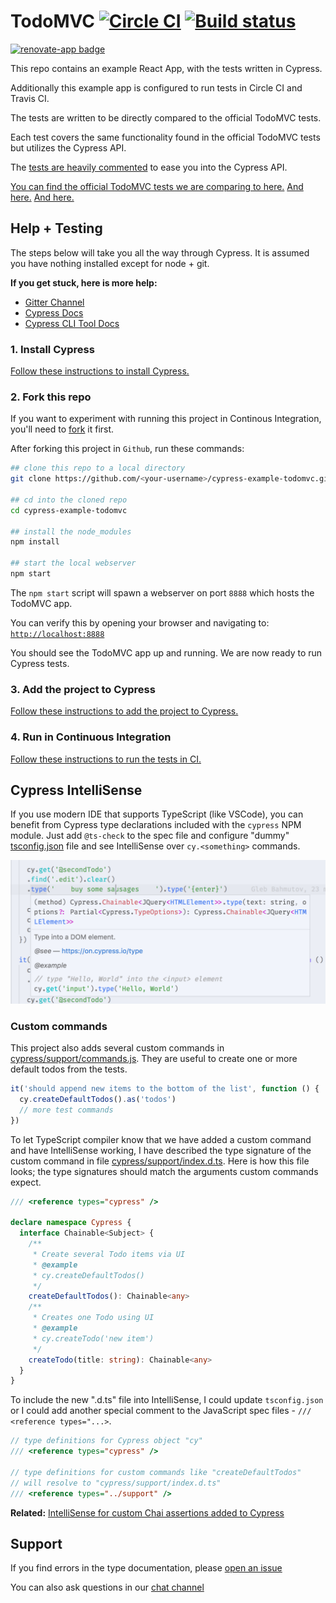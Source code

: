 # TodoMVC [![Circle CI](https://circleci.com/gh/cypress-io/cypress-example-todomvc.svg?style=svg)](https://circleci.com/gh/cypress-io/cypress-example-todomvc) [![Build status](https://ci.appveyor.com/api/projects/status/6wjyoye82orkkyny/branch/master?svg=true)](https://ci.appveyor.com/project/cypress-io/cypress-example-todomvc/branch/master)
 [![renovate-app badge][renovate-badge]][renovate-app]


This repo contains an example React App, with the tests written in Cypress.

Additionally this example app is configured to run tests in Circle CI and Travis CI.

The tests are written to be directly compared to the official TodoMVC tests.

Each test covers the same functionality found in the official TodoMVC tests but utilizes the Cypress API.

The [tests are heavily commented](cypress/e2e/app_spec.js) to ease you into the Cypress API.

[You can find the official TodoMVC tests we are comparing to here.](https://github.com/tastejs/todomvc/blob/master/tests/test.js) [And here.](https://github.com/tastejs/todomvc/blob/master/tests/page.js) [And here.](https://github.com/tastejs/todomvc/blob/master/tests/testOperations.js)

## Help + Testing

The steps below will take you all the way through Cypress. It is assumed you have nothing installed except for node + git.

**If you get stuck, here is more help:**

* [Gitter Channel](https://gitter.im/cypress-io/cypress)
* [Cypress Docs](https://on.cypress.io)
* [Cypress CLI Tool Docs](https://github.com/cypress-io/cypress-cli)

### 1. Install Cypress

[Follow these instructions to install Cypress.](https://on.cypress.io/guides/installing-and-running#section-installing)

### 2. Fork this repo

If you want to experiment with running this project in Continous Integration, you'll need to [fork](https://github.com/cypress-io/cypress-example-todomvc#fork-destination-box) it first.

After forking this project in `Github`, run these commands:

```bash
## clone this repo to a local directory
git clone https://github.com/<your-username>/cypress-example-todomvc.git

## cd into the cloned repo
cd cypress-example-todomvc

## install the node_modules
npm install

## start the local webserver
npm start
```

The `npm start` script will spawn a webserver on port `8888` which hosts the TodoMVC app.

You can verify this by opening your browser and navigating to: [`http://localhost:8888`](http://localhost:8888)

You should see the TodoMVC app up and running. We are now ready to run Cypress tests.

### 3. Add the project to Cypress

[Follow these instructions to add the project to Cypress.](https://on.cypress.io/guides/getting-started/installing-cypress#Installing)

### 4. Run in Continuous Integration

[Follow these instructions to run the tests in CI.](https://on.cypress.io/guides/continuous-integration#section-running-in-ci)

## Cypress IntelliSense

If you use modern IDE that supports TypeScript (like VSCode), you can benefit
from Cypress type declarations included with the `cypress` NPM module. Just
add `@ts-check` to the spec file and configure "dummy"
[tsconfig.json](tsconfig.json) file and see IntelliSense over `cy.<something>`
commands.

![cy.type IntelliSense](img/cytype.png)

### Custom commands

This project also adds several custom commands in [cypress/support/commands.js](cypress/support/commands.js). They are useful to create one or more default todos from the tests.

```js
it('should append new items to the bottom of the list', function () {
  cy.createDefaultTodos().as('todos')
  // more test commands
})
```

To let TypeScript compiler know that we have added a custom command and have IntelliSense working, I have described the type signature of the custom command in file [cypress/support/index.d.ts](cypress/support/index.d.ts). Here is how this file looks; the type signatures should match the arguments custom commands expect.

```typescript
/// <reference types="cypress" />

declare namespace Cypress {
  interface Chainable<Subject> {
    /**
     * Create several Todo items via UI
     * @example
     * cy.createDefaultTodos()
     */
    createDefaultTodos(): Chainable<any>
    /**
     * Creates one Todo using UI
     * @example
     * cy.createTodo('new item')
     */
    createTodo(title: string): Chainable<any>
  }
}
```

To include the new ".d.ts" file into IntelliSense, I could update `tsconfig.json` or I could add another special comment to the JavaScript spec files - `/// <reference types="...>`.

```js
// type definitions for Cypress object "cy"
/// <reference types="cypress" />

// type definitions for custom commands like "createDefaultTodos"
// will resolve to "cypress/support/index.d.ts"
/// <reference types="../support" />
```

**Related:** [IntelliSense for custom Chai assertions added to Cypress](https://github.com/cypress-io/cypress-example-recipes/tree/master/examples/extending-cypress__chai-assertions#code-completion)

## Support

If you find errors in the type documentation, please
[open an issue](https://github.com/cypress-io/cypress/issues)

You can also ask questions in our [chat channel](https://on.cypress.io/chat)

[renovate-badge]: https://img.shields.io/badge/renovate-app-blue.svg
[renovate-app]: https://renovateapp.com/
